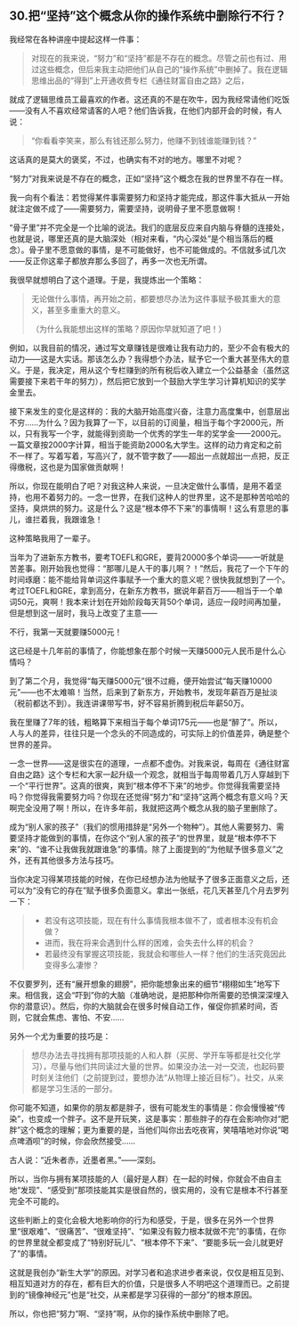 ## 30.把“坚持”这个概念从你的操作系统中删除行不行？

我经常在各种讲座中提起这样一件事：

> 对现在的我来说，“努力”和“坚持”都是不存在的概念。尽管之前也有过、用过这些概念，但后来我主动把他们从自己的“操作系统”中删掉了。我在逻辑思维出品的“得到”上开通收费专栏《通往财富自由之路》之后，

就成了逻辑思维员工最喜欢的作者。这还真的不是在吹牛，因为我经常请他们吃饭——没有人不喜欢经常请客的人吧？他们告诉我，在他们内部开会的时候，有人说：

> “你看看李笑来，那么有钱还那么努力，他赚不到钱谁能赚到钱？”

这话真的是莫大的褒奖，不过，也确实有不对的地方。哪里不对呢？

“努力”对我来说是不存在的概念，正如“坚持”这个概念在我的世界里不存在一样。

我一向有个看法：若觉得某件事需要努力和坚持才能完成，那这件事大抵从一开始就注定做不成了——需要努力，需要坚持，说明骨子里不愿意做啊！

“骨子里”并不完全是一个比喻的说法。我们的底层反应来自内脑与脊髓的连接处，也就是说，哪里还真的是大脑深处（相对来看，“内心深处”是个相当落后的概念）。骨子里不愿意做的事情，是不可能做好，也不可能做成的。不信就多试几次——反正你这辈子都放弃那么多回了，再多一次也无所谓。

我很早就想明白了这个道理。于是，我提炼出一个策略：

> 无论做什么事情，再开始之前，都要想尽办法为这件事赋予极其重大的意义，甚至多重重大的意义。
>
> （为什么我能想出这样的策略？原因你早就知道了吧！）

例如，以我目前的情况，通过写文章赚钱是很难让我有动力的，至少不会有极大的动力——这是大实话。那该怎么办？我得想个办法，赋予它一个重大甚至伟大的意义。于是，我决定，用从这个专栏赚到的所有税后收入建立一个公益基金（虽然这需要接下来若干年的努力），然后把它放到一个鼓励大学生学习计算机知识的奖学金里去。

接下来发生的变化是这样的：我的大脑开始高度兴奋，注意力高度集中，创意层出不穷……为什么？因为我算了一下，以目前的订阅量，相当于每个字2000元，所以，只有我写一个字，就能得到资助一个优秀的学生一年的奖学金——2000元。一篇文章按2000字计算，相当于能资助2000名大学生。这样的动力肯定和之前不一样了。写着写着，写高兴了，就不管字数了——超出一点就超出一点把，反正得缴税，这也是为国家做贡献啊！

所以，你现在能明白了吧？对我这种人来说，一旦决定做什么事情，是用不着坚持，也用不着努力的。一念一世界，在我们这种人的世界里，这不是那种苦哈哈的坚持，臭烘烘的努力。这是什么？这是“根本停不下来”的事情啊！这么有意思的事儿，谁拦着我，我跟谁急！

这种策略我用了一辈子。

当年为了进新东方教书，要考TOEFL和GRE，要背20000多个单词——一听就是苦差事。刚开始我也觉得：“那哪儿是人干的事儿啊？！”然后，我花了一个下午的时间琢磨：能不能给背单词这件事赋予一个重大的意义呢？很快我就想到了一个。考过TOEFL和GRE，拿到高分，在新东方教书，据说年薪百万——相当于一个单词50元，爽啊！我本来计划在开始阶段每天背50个单词，适应一段时间再加量，但是想到这一层时，我马上改变了主意——

不行，我第一天就要赚5000元！

这已经是十几年前的事情了，你能想象在那个时候一天赚5000元人民币是什么心情吗？

到了第二个月，我觉得“每天赚5000元”很不过瘾，便开始尝试“每天赚10000元”——也不太难嘛！当然，后来到了新东方，开始教书，发现年薪百万是扯淡（税前都达不到）。我连讲课带写书，好不容易折腾到税后年薪50万。

我在里赚了7年的钱，粗略算下来相当于每个单词175元——也是“醉了”。所以，人与人的差异，往往只是一个念头的不同造成的，可实际上的价值差异，确是整个世界的差异。

一念一世界——这是很实在的道理，一点都不虚伪。对我来说，每周在《通往财富自由之路》这个专栏和大家一起升级一个观念，就相当于每周带着几万人穿越到下一个“平行世界”。这真的很爽，爽到“根本停不下来”的地步。你觉得我需要坚持吗？你觉得我需要努力吗？你现在还觉得“努力”和“坚持”这两个概念有意义吗？天啊完全没用了啊！所以，在许多年前，我就把这两个概念从我的脑子里删除了。

成为“别人家的孩子”（我们的惯用措辞是“另外一个物种”）。其他人需要努力、需要坚持才能做到的事情，在你这个“别人家的孩子”的世界里，就是“根本停不下来”的、“谁不让我做我就跟谁急”的事情。除了上面提到的“为他赋予很多意义”之外，还有其他很多方法与技巧。

当你决定习得某项技能的时候，在你已经想办法为他赋予了很多正面意义之后，还可以为“没有它的存在”赋予很多负面意义。拿出一张纸，花几天甚至几个月去罗列一下：

> - 若没有这项技能，现在有什么事情我根本做不了，或者根本没有机会做？
> - 进而，我在将来会遇到什么样的困难，会失去什么样的机会？
> - 若最终没有掌握这项技能，我就会和哪些人一样？他们的生活究竟因此变得多么凄惨？

不仅要罗列，还有“展开想象的翅膀”，把你能想象出来的细节“栩栩如生”地写下来。相信我，这会“吓到”你的大脑（准确地说，是把那种你所需要的恐惧深深埋入你的潜意识）。然后，你的大脑就会在很多时候自动工作，催促你抓紧时间，否则，它就会焦虑、害怕、不安……

另外一个尤为重要的技巧是：

> 想尽办法去寻找拥有那项技能的人和人群（买房、学开车等都是社交化学习），尽量与他们共同读过大量的世界。如果没办法一对一交流，也起码要时刻关注他们（之前提到过，要想办法“从物理上接近目标”）。社交，从来都是学习生活的一部分。

你可能不知道，如果你的朋友都是胖子，很有可能发生的事情是：你会慢慢被“传染”，也变成一个胖子。这不是开玩笑，这是事实：那些胖子的存在会影响你对“肥胖”这个概念的理解；更为重要的是，当他们叫你出去吃夜宵，笑嘻嘻地对你说“喝点啤酒呗”的时候，你会欣然接受……

古人说：“近朱者赤，近墨者黑。”——深刻。

所以，当你与拥有某项技能的人（最好是人群）在一起的时候，你就会不由自主地“发现”、“感受到”那项技能其实是很自然的，很实用的，没有它是根本不行甚至完全不可能的。

这些判断上的变化会极大地影响你的行为和感受，于是，很多在另外一个世界里“很艰难”、“很痛苦”、“很难坚持”、“如果没有毅力根本就做不完”的事情，在你的世界里就全都变成了“特别好玩儿”、“根本停不下来”、“要能多玩一会儿就更好了”的事情。

这就是我创办“新生大学”的原因。对学习者和追求进步者来说，仅仅是相互见到、相互知道对方的存在，都有巨大的价值，只是很多人不明吧这个道理而已。之前提到的“镜像神经元”也是“社交，从来都是学习获得的一部分”的根本原因。

所以，你也把“努力”啊、“坚持”啊，从你的操作系统中删除了吧。

